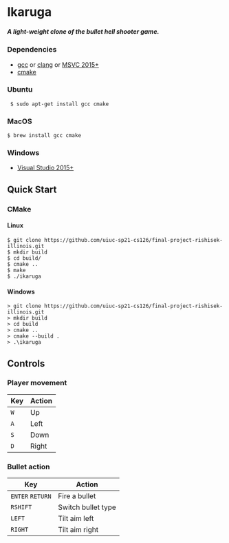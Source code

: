 # Ikaruga

##### A light-weight clone of the bullet hell shooter game.

### Dependencies

- [gcc](https://gcc.gnu.org/) or [clang](https://clang.llvm.org/ ) or [MSVC 2015+]("https://www.visualstudio.com/")
- [cmake](https://cmake.org/)

### Ubuntu

```
 $ sudo apt-get install gcc cmake
```

### MacOS

```
$ brew install gcc cmake
```

### Windows

- [Visual Studio 2015+](https://visualstudio.microsoft.com/)

## Quick Start

### CMake

#### Linux

```
$ git clone https://github.com/uiuc-sp21-cs126/final-project-rishisek-illinois.git
$ mkdir build
$ cd build/
$ cmake ..
$ make
$ ./ikaruga
```

#### Windows

```
> git clone https://github.com/uiuc-sp21-cs126/final-project-rishisek-illinois.git
> mkdir build
> cd build
> cmake ..
> cmake --build .
> .\ikaruga
```

## Controls

### Player movement

| Key | Action |
|-----|--------|
| `W` | Up |
| `A` | Left |
| `S` | Down |
| `D` | Right |

### Bullet action

| Key | Action |
|-----|--------|
| `ENTER` `RETURN` | Fire a bullet |
| `RSHIFT` | Switch bullet type |
| `LEFT` | Tilt aim left |
| `RIGHT` | Tilt aim right |